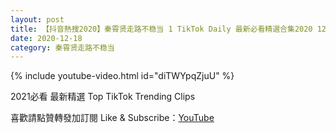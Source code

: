 ```yaml
---
layout: post
title: 【抖音熱搜2020】秦霄贤走路不稳当 1 TikTok Daily 最新必看精選合集2020 12 18
date: 2020-12-18
category: 秦霄贤走路不稳当
---
```


{% include youtube-video.html id="diTWYpqZjuU" %}

2021必看 最新精選 Top TikTok Trending Clips

喜歡請點贊轉發加訂閱 Like & Subscribe：[YouTube](https://www.youtube.com/channel/UCAoR7VcanIPd04uEq_GIylA/videos)

